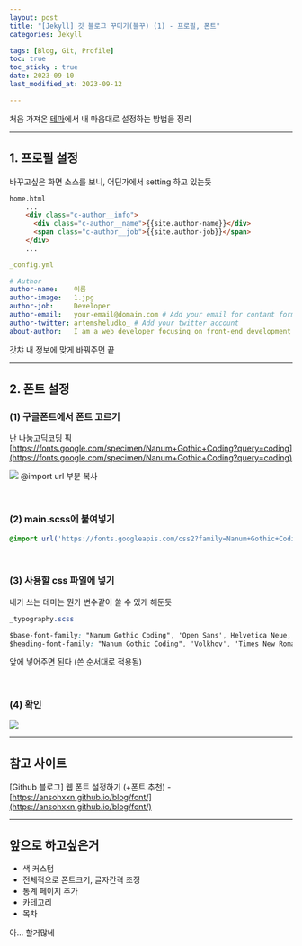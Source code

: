 ```yaml
---
layout: post
title: "[Jekyll] 깃 블로그 꾸미기(블꾸) (1) - 프로필, 폰트"
categories: Jekyll

tags: [Blog, Git, Profile]
toc: true
toc_sticky : true
date: 2023-09-10
last_modified_at: 2023-09-12

---
```


처음 가져온 [테마](http://jekyllthemes.org/themes/flexton/)에서 내 마음대로 설정하는 방법을 정리

---
## 1. 프로필 설정
바꾸고싶은 화면 소스를 보니, 어딘가에서 setting 하고 있는듯
```` html
home.html
    ...
    <div class="c-author__info">
      <div class="c-author__name">{{site.author-name}}</div>
      <span class="c-author__job">{{site.author-job}}</span>
    </div>
    ...
````

```` yml
_config.yml

# Author
author-name:    이름
author-image:   1.jpg   
author-job:     Developer
author-email:   your-email@domain.com # Add your email for contant form.
author-twitter: artemsheludko_ # Add your twitter account
about-author:   I am a web developer focusing on front-end development. Always hungry to keep learning.
````
갓챠 내 정보에 맞게 바꿔주면 끝

---
## 2. 폰트 설정

### (1) 구글폰트에서 폰트 고르기  
난 나눔고딕코딩 픽   
[https://fonts.google.com/specimen/Nanum+Gothic+Coding?query=coding](https://fonts.google.com/specimen/Nanum+Gothic+Coding?query=coding)

![]({{site.baseurl}}/images/230910/230911_1.PNG)
@import url 부분 복사

<br/>  

### (2) main.scss에 붙여넣기
```` css
@import url('https://fonts.googleapis.com/css2?family=Nanum+Gothic+Coding&display=swap');
````

<br/>  

### (3) 사용할 css 파일에 넣기
내가 쓰는 테마는 뭔가 변수같이 쓸 수 있게 해둔듯
```` css
_typography.scss

$base-font-family: "Nanum Gothic Coding", 'Open Sans', Helvetica Neue, Helvetica, Arial, sans-serif;
$heading-font-family: "Nanum Gothic Coding", 'Volkhov', 'Times New Roman', Times, serif;
````
앞에 넣어주면 된다 (쓴 순서대로 적용됨)

<br/>  

### (4) 확인
![]({{site.baseurl}}/images/230910/230911_3.PNG)


---
## 참고 사이트
[Github 블로그] 웹 폰트 설정하기 (+폰트 추천) - [https://ansohxxn.github.io/blog/font/](https://ansohxxn.github.io/blog/font/)

---

## 앞으로 하고싶은거
* 색 커스텀
* 전체적으로 폰트크기, 글자간격 조정
* 통계 페이지 추가
* 카테고리
* 목차

아... 할거많네